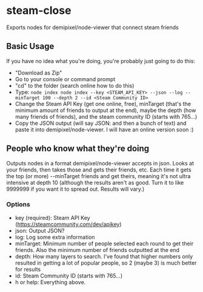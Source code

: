 # steam-close
Exports nodes for demipixel/node-viewer that connect steam friends

## Basic Usage

If you have no idea what you're doing, you're probably just going to do this:

- "Download as Zip"
- Go to your console or command prompt
- "cd" to the folder (search online how to do this)
- Type: `node index node index --key <STEAM_API_KEY> --json --log --minTarget 100 --depth 2 --id <Steam Community ID>`
- Change the Steam API Key (get one online, free), minTarget (that's the minimum amount of friends to output at the end), maybe the depth (how many friends of friends), and the steam community ID (starts with 765...)
- Copy the JSON output (will say JSON: and then a bunch of text) and paste it into demipixel/node-viewer. I will have an online version soon :)

## People who know what they're doing

Outputs nodes in a format demipixel/node-viewer accepts in json. Looks at your friends, then takes those and gets their friends, etc. Each time it gets the top (or more) --minTarget friends and get theirs, meaning it's not ultra intensive at depth 10 (although the results aren't as good. Turn it to like 9999999 if you want it to spread out. Results will vary.)

### Options

- key (required): Steam API Key (https://steamcommunity.com/dev/apikey)
- json: Output JSON?
- log: Log some extra information
- minTarget: Minimum number of people selected each round to get their friends. Also the minimum number of friends outputted at the end
- depth: How many layers to search. I've found that higher numbers only resulted in getting a lot of popular people, so 2 (maybe 3) is much better for results
- id: Steam Community ID (starts with 765...)
- h or help: Everything above.